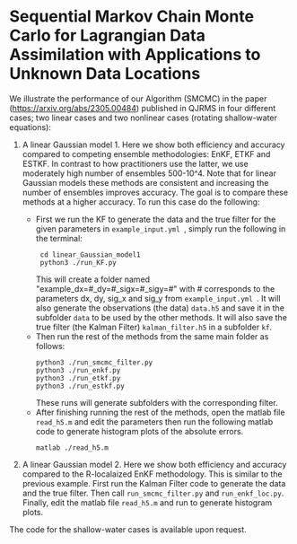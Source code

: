 # Sequential Markov Chain Monte Carlo for Lagrangian Data Assimilation with Applications to Unknown Data Locations

We illustrate the performance of our Algorithm (SMCMC) in the paper (https://arxiv.org/abs/2305.00484) published in QJRMS in four different cases; two linear cases and two nonlinear cases (rotating shallow-water equations):

1) A linear Gaussian model 1. Here we show both efficiency and accuracy compared to competing ensemble methodologies: EnKF, ETKF and ESTKF. In contrast to how practitioners use the latter, we use moderately high number of ensembles 500-10^4. Note that for linear Gaussian models these methods are consistent and increasing the number of ensembles improves accuracy. The goal is to compare these methods at a higher accuracy.
To run this case do the following:

    - First we run the KF to generate the data and the true filter for the given parameters in ```example_input.yml ```, simply run the following in the terminal: 
      ```
  	   cd linear_Gaussian_model1
  	   python3 ./run_KF.py
      ```
      This will create a folder named "example_dx=#_dy=#_sigx=#_sigy=#" with # corresponds to the parameters dx, dy, sig_x and sig_y from ```example_input.yml ```.  It will also generate the observations (the data) ```data.h5``` and save it in
      the subfolder ```data``` to be used by the other methods. It will also save the true filter (the Kalman Filter) ```kalman_filter.h5``` in a subfolder ```kf```.
    - Then run the rest of the methods from the same main folder as follows:
      ```
      python3 ./run_smcmc_filter.py
      python3 ./run_enkf.py
      python3 ./run_etkf.py
      python3 ./run_estkf.py
      ```
      These runs will generate subfolders with the corresponding filter.
    - After finishing running the rest of the methods, open the matlab file ```read_h5.m``` and edit the parameters then run the following matlab code to generate histogram plots of the absolute errors.
      ```
      matlab ./read_h5.m
      ```
      
2) A linear Gaussian model 2. Here we show both efficiency and accuracy compared to the R-localaized EnKF methodology. This is similar to the previous example. First run the Kalman Filter code to generate the data and the true filter. Then call ```run_smcmc_filter.py``` and ```run_enkf_loc.py```. Finally, edit the matlab file ```read_h5.m``` and run to generate histogram plots.
   
The code for the shallow-water cases is available upon request.
